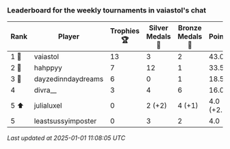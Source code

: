 ### Leaderboard for the weekly tournaments in vaiastol's chat
| Rank | Player | Trophies 🏆 | Silver Medals 🥈 | Bronze Medals 🥉 | Points |
|------|--------|-------------|------------------|------------------|--------|
| 1 🥇 | vaiastol | 13 | 3 | 2 | 43.0 |
| 2 🥈 | hahppyy | 7 | 12 | 1 | 33.5 |
| 3 🥉 | dayzedinndaydreams | 6 | 0 | 1 | 18.5 |
| 4 | divra__ | 3 | 4 | 6 | 16.0 |
| 5 ⬆| julialuxel | 0 | 2 (+2) | 4 (+1) | 4.0 (+2.5) |
| 5 | leastsussyimposter | 0 | 3 | 2 | 4.0 |

_Last updated at 2025-01-01 11:08:05 UTC_